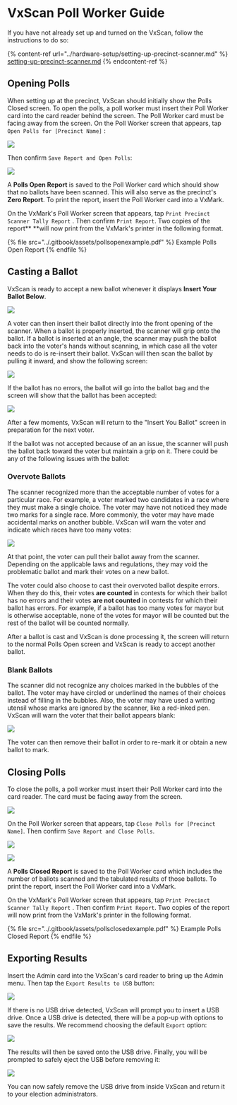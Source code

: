 # VxScan Poll Worker Guide

If you have not already set up and turned on the VxScan, follow the instructions to do so:&#x20;

{% content-ref url="../hardware-setup/setting-up-precinct-scanner.md" %}
[setting-up-precinct-scanner.md](../hardware-setup/setting-up-precinct-scanner.md)
{% endcontent-ref %}

## Opening Polls

When setting up at the precinct, VxScan should initially show the Polls Closed screen. To open the polls, a poll worker must insert their Poll Worker card into the card reader behind the screen. The Poll Worker card must be facing away from the screen. On the Poll Worker screen that appears, tap `Open Polls for [Precinct Name]` :

![](<../.gitbook/assets/Screenshot from 2021-06-08 15-27-27.png>)

Then confirm `Save Report and Open Polls`:

![](<../.gitbook/assets/Screenshot from 2021-06-08 15-27-30.png>)

A **Polls Open Report** is saved to the Poll Worker card which should show that no ballots have been scanned. This will also serve as the precinct's **Zero Report**. To print the report, insert the Poll Worker card into a VxMark.&#x20;

On the VxMark's Poll Worker screen that appears, tap `Print Precinct Scanner Tally Report` . Then confirm `Print Report`. Two copies of the report** **will now print from the VxMark's printer in the following format.

{% file src="../.gitbook/assets/pollsopenexample.pdf" %}
Example Polls Open Report
{% endfile %}

## Casting a Ballot

VxScan is ready to accept a new ballot whenever it displays **Insert Your Ballot Below**.&#x20;

![](<../.gitbook/assets/Screenshot from 2021-06-08 15-24-55.png>)

A voter can then insert their ballot directly into the front opening of the scanner. When a ballot is properly inserted, the scanner will grip onto the ballot. If a ballot is inserted at an angle, the scanner may push the ballot back into the voter's hands without scanning, in which case all the voter needs to do is re-insert their ballot. VxScan will then scan the ballot by pulling it inward, and show the following screen:

![](<../.gitbook/assets/Screenshot from 2021-06-08 15-25-05.png>)

If the ballot has no errors, the ballot will go into the ballot bag and the screen will show that the ballot has been accepted:

![](<../.gitbook/assets/Screenshot from 2021-06-08 15-25-10.png>)

After a few moments, VxScan will return to the "Insert You Ballot" screen in preparation for the next voter. &#x20;

If the ballot was not accepted because of an an issue, the scanner will push the ballot back toward the voter but maintain a grip on it. There could be any of the following issues with the ballot:

### Overvote Ballots

The scanner recognized more than the acceptable number of votes for a particular race. For example, a voter marked two candidates in a race where they must make a single choice. The voter may have not noticed they made two marks for a single race. More commonly, the voter may have made accidental marks on another bubble. VxScan will warn the voter and indicate which races have too many votes:&#x20;

![](<../.gitbook/assets/Screenshot from 2021-06-08 15-25-52.png>)

At that point, the voter can pull their ballot away from the scanner. Depending on the applicable laws and regulations, they may void the problematic ballot and mark their votes on a new ballot.&#x20;

The voter could also choose to cast their overvoted ballot despite errors. When they do this, their votes **are counted** in contests for which their ballot has no errors and their votes **are not counted** in contests for which their ballot has errors. For example, if a ballot has too many votes for mayor but is otherwise acceptable, none of the votes for mayor will be counted but the rest of the ballot will be counted normally.

After a ballot is cast and VxScan is done processing it, the screen will return to the normal Polls Open screen and VxScan is ready to accept another ballot.

### Blank Ballots

The scanner did not recognize any choices marked in the bubbles of the ballot. The voter may have circled or underlined the names of their choices instead of filling in the bubbles. Also, the voter may have used a writing utensil whose marks are ignored by the scanner, like a red-inked pen. VxScan will warn the voter that their ballot appears blank:

![](<../.gitbook/assets/Screenshot from 2021-06-30 19-00-37.png>)

The voter can then remove their ballot in order to re-mark it or obtain a new ballot to mark.

## Closing Polls

To close the polls, a poll worker must insert their Poll Worker card into the card reader. The card must be facing away from the screen.&#x20;

![](<../.gitbook/assets/Screenshot from 2021-06-08 15-26-38.png>)

On the Poll Worker screen that appears, tap `Close Polls for [Precinct Name]`. Then confirm `Save Report and Close Polls`.&#x20;

![](<../.gitbook/assets/Screenshot from 2021-06-08 15-26-45.png>)

![](<../.gitbook/assets/Screenshot from 2021-06-08 15-26-49.png>)

A **Polls Closed Report** is saved to the Poll Worker card which includes the number of ballots scanned and the tabulated results of those ballots. To print the report, insert the Poll Worker card into a VxMark.

On the VxMark's Poll Worker screen that appears, tap `Print Precinct Scanner Tally Report` . Then confirm `Print Report`. Two copies of the report will now print from the VxMark's printer in the following format.

{% file src="../.gitbook/assets/pollsclosedexample.pdf" %}
Example Polls Closed Report
{% endfile %}

## Exporting Results

Insert the Admin card into the VxScan's card reader to bring up the Admin menu. Then tap the `Export Results to USB` button:

![](../.gitbook/assets/ertousbvxscan.jpg)

If there is no USB drive detected, VxScan will prompt you to insert a USB drive. Once a USB drive is detected, there will be a pop-up with options to save the results. We recommend choosing the default `Export` option:

![](../.gitbook/assets/erdefault.jpg)

The results will then be saved onto the USB drive. Finally, you will be prompted to safely eject the USB before removing it:

![](../.gitbook/assets/ejectusb.jpg)

You can now safely remove the USB drive from inside VxScan and return it to your election administrators.
